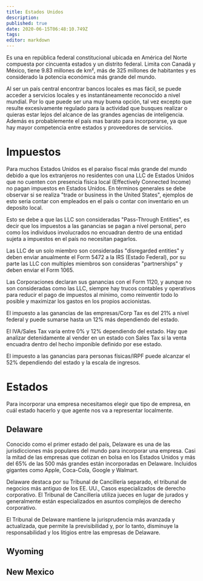 ```yaml
---
title: Estados Unidos
description: 
published: true
date: 2020-06-15T06:48:10.749Z
tags: 
editor: markdown
---
```


Es una en república federal constitucional ubicada en América del Norte compuesta por cincuenta estados y un distrito federal. Limita con Canadá y México, tiene 9.83 millones de km², más de 325 millones de habitantes y es considerado la potencia económica más grande del mundo.

Al ser un país central encontrar bancos locales es mas fácil, se puede acceder a servicios locales y es instantáneamente reconocido a nivel mundial. Por lo que puede ser una muy buena opción, tal vez excepto que resulte excesivamente regulado para la actividad que busques realizar o quieras estar lejos del alcance de las grandes agencias de inteligencia. Además es probablemente el país mas barato para incorporarse, ya que hay mayor competencia entre estados y proveedores de servicios.

# Impuestos

Para muchos Estados Unidos es el paraíso fiscal más grande del mundo debido a que los extranjeros no residentes con una LLC de Estados Unidos que no cuenten con presencia física local (Effectively Connected Income) no pagan impuestos en Estados Unidos. En términos generales se debe observar si se realiza "trade or business in the United States", ejemplos de esto seria contar con empleados en el país o contar con inventario en un deposito local.

Esto se debe a que las LLC son consideradas "Pass-Through Entities", es decir que los impuestos a las ganancias se pagan a nivel personal, pero como los individuos involucrados no encuadran dentro de una entidad sujeta a impuestos en el país no necesitan pagarlos.

Las LLC de un solo miembro son consideradas "disregarded entities" y deben enviar anualmente el Form 5472 a la IRS (Estado Federal), por su parte las LLC con multiples miembros son consideras "partnerships" y deben enviar el Form 1065.

Las Corporaciones declaran sus ganancias con el Form 1120, y aunque no son consideradas como las LLC, siempre hay trucos contables y operativos para reducir el pago de impuestos al mínimo, como reinventir todo lo posible y maximizar los gastos en los propios accionistas.

El impuesto a las ganancias de las empresas/Corp Tax es del 21% a nivel federal y puede sumarse hasta un 12% más dependiendo del estado.

El IVA/Sales Tax varia entre 0% y 12% dependiendo del estado. Hay que analizar detenidamente al vender en un estado con Sales Tax si la venta encuadra dentro del hecho imponible definido por ese estado.

El impuesto a las ganancias para personas físicas/IRPF puede alcanzar el 52% dependiendo del estado y la escala de ingresos.

# Estados

Para incorporar una empresa necesitamos elegir que tipo de empresa, en cuál estado hacerlo y que agente nos va a representar localmente.

## Delaware

Conocido como el primer estado del país, Delaware es una de las jurisdicciones más populares del mundo para incorporar una empresa. Casi la mitad de las empresas que cotizan en bolsa en los Estados Unidos y más del 65% de las 500 más grandes están incorporadas en Delaware. Incluidos gigantes como Apple, Coca-Cola, Google y Walmart.

Delaware destaca por su Tribunal de Cancillería separado, el tribunal de negocios más antiguo de los EE. UU., Casos especializados de derecho corporativo. El Tribunal de Cancillería utiliza jueces en lugar de jurados y generalmente están especializados en asuntos complejos de derecho corporativo.

El Tribunal de Delaware mantiene la jurisprudencia más avanzada y actualizada, que permite la previsibilidad y, por lo tanto, disminuye la responsabilidad y los litigios entre las empresas de Delaware.

## Wyoming

## New Mexico